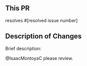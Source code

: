## This PR
resolves #[resolved issue number]

## Description of Changes
Brief description:

@IsaacMontoyaC please review.
